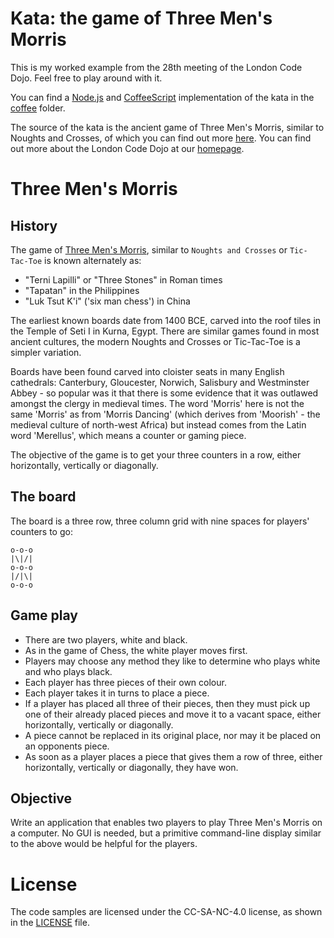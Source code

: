 # Kata: the game of Three Men's Morris

This is my worked example from the 28th meeting of the London Code Dojo. Feel free to play around with it. 

You can find a [Node.js](https://nodejs.org/en/) and [CoffeeScript](http://coffeescript.org/) implementation of the kata in the [coffee](coffee) folder.

The source of the kata is the ancient game of Three Men's Morris, similar to Noughts and Crosses, of which you can find out more [here](http://en.wikipedia.org/wiki/Three_Men%27s_Morris).
You can find out more about the London Code Dojo at our [homepage](http://www.meetup.com/London-Code-Dojo/).

# 
# Three Men's Morris
## History

The game of [Three Men's Morris](https://en.wikipedia.org/wiki/Three_Men%27s_Morris), similar to `Noughts and Crosses` or `Tic-Tac-Toe` is known alternately as:

* "Terni Lapilli" or "Three Stones" in Roman times
* "Tapatan" in the Philippines
* "Luk Tsut K'i" ('six man chess') in China

The earliest known boards date from 1400 BCE, carved into the roof tiles in the Temple of Seti I in Kurna, Egypt. There are similar games found in most ancient cultures, the modern Noughts and Crosses or Tic-Tac-Toe is a simpler variation.

Boards have been found carved into cloister seats in many English cathedrals:  Canterbury, Gloucester, Norwich, Salisbury and Westminster Abbey - so popular was it that there is some evidence that it was outlawed amongst the clergy in medieval times. The word 'Morris' here is not the same 'Morris' as from 'Morris Dancing' (which derives from 'Moorish' - the medieval culture of north-west Africa) but instead comes from the Latin word 'Merellus', which means a counter or gaming piece.

The objective of the game is to get your three counters in a row, either horizontally, vertically or diagonally.

## The board

The board is a three row, three column grid with nine spaces for players' counters to go:

	o-o-o
	|\|/|
	o-o-o
	|/|\|
	o-o-o

## Game play

* There are two players, white and black.
* As in the game of Chess, the white player moves first.
* Players may choose any method they like to determine who plays white and who plays black.
* Each player has three pieces of their own colour.
* Each player takes it in turns to place a piece.
* If a player has placed all three of their pieces, then they must pick up one of their already placed pieces and move it to a vacant space, either horizontally, vertically or diagonally.
* A piece cannot be replaced in its original place, nor may it be placed on an opponents piece.
* As soon as a player places a piece that gives them a row of three, either horizontally, vertically or diagonally, they have won.

## Objective

Write an application that enables two players to play Three Men's Morris on a computer. No GUI is needed, but a primitive command-line display similar to the above would be helpful for the players. 

# License
The code samples are licensed under the CC-SA-NC-4.0 license, as shown in the [LICENSE](/LICENSE) file.

